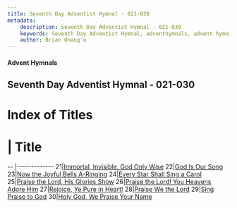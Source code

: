 ```yaml
---
title: Seventh Day Adventist Hymnal - 021-030
metadata:
    description: Seventh Day Adventist Hymnal - 021-030
    keywords: Seventh Day Adventist Hymnal, adventhymnals, advent hymnals 021-030
    author: Brian Onang'o
---
```


#### Advent Hymnals
## Seventh Day Adventist Hymnal - 021-030

# Index of Titles
# | Title                        
-- |-------------
21|[Immortal, Invisible, God Only Wise](/seventh-day-adventist-hymnal/001-100/021-030/Immortal,-Invisible,-God-Only-Wise)
22|[God Is Our Song](/seventh-day-adventist-hymnal/001-100/021-030/God-Is-Our-Song)
23|[Now the Joyful Bells A-Ringing](/seventh-day-adventist-hymnal/001-100/021-030/Now-the-Joyful-Bells-A-Ringing)
24|[Every Star Shall Sing a Carol](/seventh-day-adventist-hymnal/001-100/021-030/Every-Star-Shall-Sing-a-Carol)
25|[Praise the Lord, His Glories Show](/seventh-day-adventist-hymnal/001-100/021-030/Praise-the-Lord,-His-Glories-Show)
26|[Praise the Lord! You Heavens Adore Him](/seventh-day-adventist-hymnal/001-100/021-030/Praise-the-Lord!-You-Heavens-Adore-Him)
27|[Rejoice, Ye Pure in Heart!](/seventh-day-adventist-hymnal/001-100/021-030/Rejoice,-Ye-Pure-in-Heart!)
28|[Praise We the Lord](/seventh-day-adventist-hymnal/001-100/021-030/Praise-We-the-Lord)
29|[Sing Praise to God](/seventh-day-adventist-hymnal/001-100/021-030/Sing-Praise-to-God)
30|[Holy God, We Praise Your Name](/seventh-day-adventist-hymnal/001-100/021-030/Holy-God,-We-Praise-Your-Name)